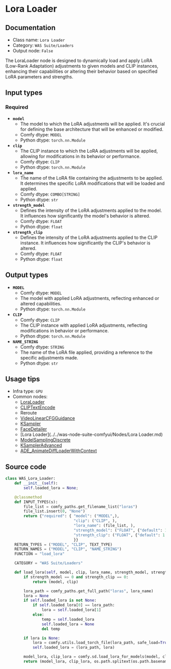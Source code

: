 # Lora Loader
## Documentation
- Class name: `Lora Loader`
- Category: `WAS Suite/Loaders`
- Output node: `False`

The LoraLoader node is designed to dynamically load and apply LoRA (Low-Rank Adaptation) adjustments to given models and CLIP instances, enhancing their capabilities or altering their behavior based on specified LoRA parameters and strengths.
## Input types
### Required
- **`model`**
    - The model to which the LoRA adjustments will be applied. It's crucial for defining the base architecture that will be enhanced or modified.
    - Comfy dtype: `MODEL`
    - Python dtype: `torch.nn.Module`
- **`clip`**
    - The CLIP instance to which the LoRA adjustments will be applied, allowing for modifications in its behavior or performance.
    - Comfy dtype: `CLIP`
    - Python dtype: `torch.nn.Module`
- **`lora_name`**
    - The name of the LoRA file containing the adjustments to be applied. It determines the specific LoRA modifications that will be loaded and applied.
    - Comfy dtype: `COMBO[STRING]`
    - Python dtype: `str`
- **`strength_model`**
    - Defines the intensity of the LoRA adjustments applied to the model. It influences how significantly the model's behavior is altered.
    - Comfy dtype: `FLOAT`
    - Python dtype: `float`
- **`strength_clip`**
    - Defines the intensity of the LoRA adjustments applied to the CLIP instance. It influences how significantly the CLIP's behavior is altered.
    - Comfy dtype: `FLOAT`
    - Python dtype: `float`
## Output types
- **`MODEL`**
    - Comfy dtype: `MODEL`
    - The model with applied LoRA adjustments, reflecting enhanced or altered capabilities.
    - Python dtype: `torch.nn.Module`
- **`CLIP`**
    - Comfy dtype: `CLIP`
    - The CLIP instance with applied LoRA adjustments, reflecting modifications in behavior or performance.
    - Python dtype: `torch.nn.Module`
- **`NAME_STRING`**
    - Comfy dtype: `STRING`
    - The name of the LoRA file applied, providing a reference to the specific adjustments made.
    - Python dtype: `str`
## Usage tips
- Infra type: `GPU`
- Common nodes:
    - [LoraLoader](../../Comfy/Nodes/LoraLoader.md)
    - [CLIPTextEncode](../../Comfy/Nodes/CLIPTextEncode.md)
    - Reroute
    - [VideoLinearCFGGuidance](../../Comfy/Nodes/VideoLinearCFGGuidance.md)
    - [KSampler](../../Comfy/Nodes/KSampler.md)
    - [FaceDetailer](../../ComfyUI-Impact-Pack/Nodes/FaceDetailer.md)
    - [Lora Loader](../../was-node-suite-comfyui/Nodes/Lora Loader.md)
    - [ModelSamplingDiscrete](../../Comfy/Nodes/ModelSamplingDiscrete.md)
    - [KSamplerAdvanced](../../Comfy/Nodes/KSamplerAdvanced.md)
    - [ADE_AnimateDiffLoaderWithContext](../../ComfyUI-AnimateDiff-Evolved/Nodes/ADE_AnimateDiffLoaderWithContext.md)



## Source code
```python
class WAS_Lora_Loader:
    def __init__(self):
        self.loaded_lora = None;

    @classmethod
    def INPUT_TYPES(s):
        file_list = comfy_paths.get_filename_list("loras")
        file_list.insert(0, "None")
        return {"required": { "model": ("MODEL",),
                              "clip": ("CLIP", ),
                              "lora_name": (file_list, ),
                              "strength_model": ("FLOAT", {"default": 1.0, "min": -10.0, "max": 10.0, "step": 0.01}),
                              "strength_clip": ("FLOAT", {"default": 1.0, "min": -10.0, "max": 10.0, "step": 0.01}),
                              }}
    RETURN_TYPES = ("MODEL", "CLIP", TEXT_TYPE)
    RETURN_NAMES = ("MODEL", "CLIP", "NAME_STRING")
    FUNCTION = "load_lora"

    CATEGORY = "WAS Suite/Loaders"

    def load_lora(self, model, clip, lora_name, strength_model, strength_clip):
        if strength_model == 0 and strength_clip == 0:
            return (model, clip)

        lora_path = comfy_paths.get_full_path("loras", lora_name)
        lora = None
        if self.loaded_lora is not None:
            if self.loaded_lora[0] == lora_path:
                lora = self.loaded_lora[1]
            else:
                temp = self.loaded_lora
                self.loaded_lora = None
                del temp

        if lora is None:
            lora = comfy.utils.load_torch_file(lora_path, safe_load=True)
            self.loaded_lora = (lora_path, lora)

        model_lora, clip_lora = comfy.sd.load_lora_for_models(model, clip, lora, strength_model, strength_clip)
        return (model_lora, clip_lora, os.path.splitext(os.path.basename(lora_name))[0])

```
